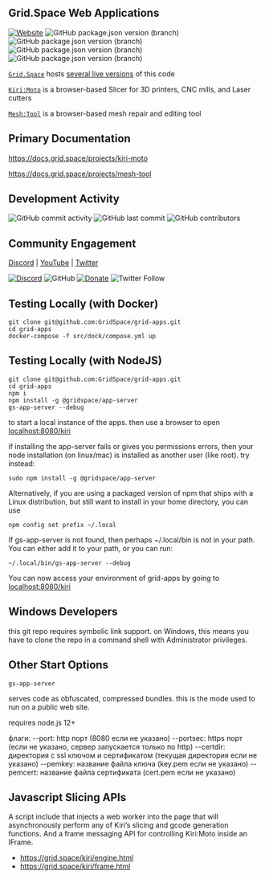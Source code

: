 ## Grid.Space Web Applications

[![Website](https://img.shields.io/website?url=https%3A%2F%2Fgrid.space%2F)](https://grid.space/kiri/)
![GitHub package.json version (branch)](https://img.shields.io/github/package-json/v/GridSpace/grid-apps/rel-3.3)
![GitHub package.json version (branch)](https://img.shields.io/github/package-json/v/GridSpace/grid-apps/rel-3.4)
![GitHub package.json version (branch)](https://img.shields.io/github/package-json/v/GridSpace/grid-apps/rel-3.5)
![GitHub package.json version (branch)](https://img.shields.io/github/package-json/v/GridSpace/grid-apps/rel-3.6)

[`Grid.Space`](https://grid.space) hosts [several live versions](https://grid.space/choose) of this code

[`Kiri:Moto`](https://grid.space/kiri) is a browser-based Slicer for 3D printers, CNC mills, and Laser cutters

[`Mesh:Tool`](https://grid.space/mesh) is a browser-based mesh repair and editing tool

## Primary Documentation

https://docs.grid.space/projects/kiri-moto

https://docs.grid.space/projects/mesh-tool

## Development Activity

![GitHub commit activity](https://img.shields.io/github/commit-activity/w/GridSpace/grid-apps)
![GitHub last commit](https://img.shields.io/github/last-commit/GridSpace/grid-apps)
![GitHub contributors](https://img.shields.io/github/contributors/GridSpace/grid-apps)

## Community Engagement

[Discord](https://discord.com/invite/suyCCgr)
 | [YouTube](https://www.youtube.com/c/gridspace)
 | [Twitter](https://twitter.com/grid_space_3d)

[![Discord](https://img.shields.io/discord/688863523207774209)](https://discord.com/channels/688863523207774209/688863523211968535)
![GitHub](https://img.shields.io/github/license/GridSpace/grid-apps)
[![Donate](https://img.shields.io/badge/Donate-PayPal-green.svg)](https://paypal.me/gridspace3d?locale.x=en_US)
![Twitter Follow](https://img.shields.io/twitter/follow/grid_space_3d?label=follow&style=social)


## Testing Locally (with Docker)

```
git clone git@github.com:GridSpace/grid-apps.git
cd grid-apps
docker-compose -f src/dock/compose.yml up
```

## Testing Locally (with NodeJS)

```
git clone git@github.com:GridSpace/grid-apps.git
cd grid-apps
npm i
npm install -g @gridspace/app-server
gs-app-server --debug
```

to start a local instance of the apps. then use a browser to open
[localhost:8080/kiri](http://localhost:8080/kiri)

if installing the app-server fails or gives you permissions errors, then your node installation (on linux/mac) is installed as another user (like root). try instead:

```
sudo npm install -g @gridspace/app-server
```

Alternatively, if you are using a packaged version of npm that ships with
a Linux distribution, but still want to install in your home directory, you
can use

```
npm config set prefix ~/.local
```

If gs-app-server is not found, then perhaps ~/.local/bin is not in
your path. You can either add it to your path, or you can run:

```
~/.local/bin/gs-app-server --debug
```

You can now access your environment of grid-apps by going to
[localhost:8080/kiri](http://127.0.0.1:8080/kiri)

## Windows Developers

this git repo requires symbolic link support. on Windows, this means you have to clone the repo in a command shell with Administrator privileges.

## Other Start Options

```
gs-app-server
```
serves code as obfuscated, compressed bundles. this is the mode used to run on a public
web site.

requires node.js 12+

флаги:
--port: http порт (8080 если не указано)
--portsec: https порт (если не указано, сервер запускается только по http)
--certdir: директория с ssl ключом и сертификатом (текущая директория если не указано)
--pemkey: название файла ключа (key.pem если не указано)
--pemcert: название файла сертификата (cert.pem если не указано)

## Javascript Slicing APIs

A script include that injects a web worker into the page that will asynchronously perform any of Kiri’s slicing and gcode generation functions. And a frame messaging API for controlling Kiri:Moto inside an IFrame.

* https://grid.space/kiri/engine.html
* https://grid.space/kiri/frame.html
